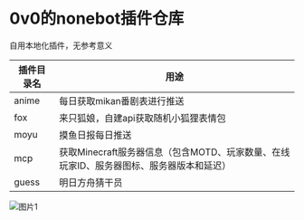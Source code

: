 # 0v0的nonebot插件仓库
自用本地化插件，无参考意义

| 插件目录名 |用途  |
| --- | --- |
|anime  |每日获取mikan番剧表进行推送  |
|fox  |来只狐娘，自建api获取随机小狐狸表情包  |
|moyu  |摸鱼日报每日推送  |
|mcp  |获取Minecraft服务器信息（包含MOTD、玩家数量、在线玩家ID、服务器图标、服务器版本和延迟）  |
|guess  |明日方舟猜干员  |

![图片1](http://www.adorable0v0.top/kdl.jpg)
